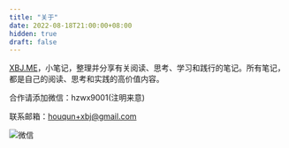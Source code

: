 ```yaml
---
title: "关于"
date: 2022-08-18T21:00:00+08:00
hidden: true
draft: false
---
```


[XBJ.ME](https://xbj.me)，小笔记，整理并分享有关阅读、思考、学习和践行的笔记。所有笔记，都是自己的阅读、思考和实践的高价值内容。

合作请添加微信：hzwx9001(注明来意)

联系邮箱：houqun+xbj@gmail.com

![微信](/images/hzwx9001.jpg)

